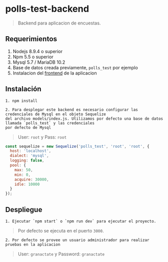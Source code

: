 # polls-test-backend
> Backend para aplicacion de encuestas.



## Requerimientos

1. Nodejs 8.9.4 o superior
2. Npm 5.5 o superior
3. Mysql 5.7 / MariaDB 10.2
4. Base de datos creada previamente, `polls_test` por ejemplo
5. Instalacion del [frontend](https://github.com/julian21olarte/polls-test-frontend) de la aplicacion

## Instalación
```
1. npm install
```
```
2. Para desplegar este backend es necesario configurar las credenciales de Mysql en el objeto Sequelize 
del archivo models/index.js. Utilizamos por defecto una base de datos llamada `polls_test` y las credenciales 
por defecto de Mysql
```
> User: `root` y Pass: `root`

``` javascript
const sequelize = new Sequelize('polls_test', 'root', 'root', {
  host: 'localhost',
  dialect: 'mysql',
  logging: false,
  pool: {
    max: 50,
    min: 0,
    acquire: 30000,
    idle: 10000
  }
});
```

## Despliegue

```
1. Ejecutar `npm start` o `npm run dev` para ejecutar el proyecto.
```
> Por defecto se ejecuta en el puerto `3000`.

```
2. Por defecto se provee un usuario administrador para realizar pruebas en la aplicacion
```
> User: `granactate` y Password: `granactate`

